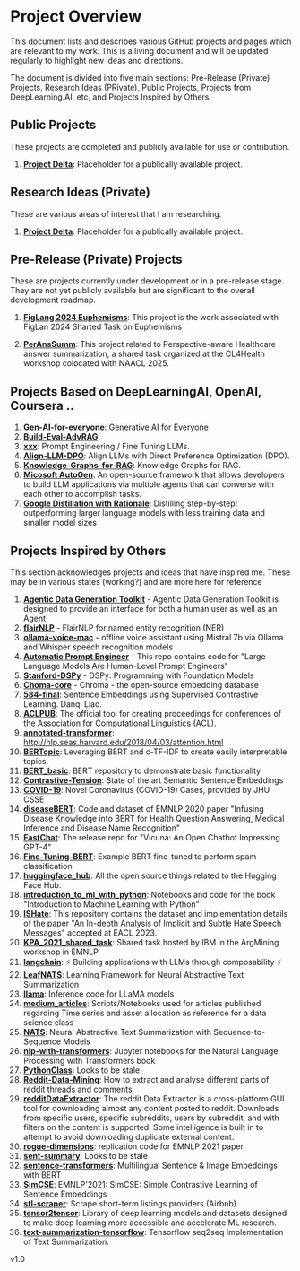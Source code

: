# Project Overview

This document lists and describes various GitHub projects and pages which are relevant to my work. This is a living document and will be updated regularly to highlight new ideas and directions.

The document is divided into five main sections: Pre-Release (Private) Projects, Research Ideas (PRivate), Public Projects, Projects from DeepLearning.AI, etc, and Projects Inspired by Others.

## Public Projects

These projects are completed and publicly available for use or contribution.

1. **[Project Delta](https://github.com/BoilerToad/projectTBD)**: Placeholder for a publically available project.

## Research Ideas (Private)

These are various areas of interest that I am researching. 

1. **[Project Delta](https://github.com/BoilerToad/projectTBD)**: Placeholder for a publically available project.

## Pre-Release (Private) Projects

These are projects currently under development or in a pre-release stage. They are not yet publicly available but are significant to the overall development roadmap.

1. **[FigLang 2024 Euphemisms](https://github.com/BoilerToad/FigLang-2024-Euphemism)**: This project is the work associated with FigLan 2024 Sharted Task on Euphemisms

2. **[PerAnsSumm](https://github.com/BoilerToad/PerAnsSumm)**: This project related to Perspective-aware Healthcare answer summarization, a shared task organized at the CL4Health workshop colocated with NAACL 2025.

## Projects Based on DeepLearningAI, OpenAI, Coursera ..

1. **[Gen-AI-for-everyone](https://github.com/BoilerToad/Gen-AI-for-everyone)**: Generative AI for Everyone
3. **[Build-Eval-AdvRAG](https://github.com/BoilerToad/Build-Eval-AdvRAG)**
4. **[xxx](https://github.com/BoilerToad/xxx)**: Prompt Engineering / Fine Tuning LLMs.
5. **[Align-LLM-DPO](https://github.com/BoilerToad/Align-LLM-DPO)**: Align LLMs with Direct Preference Optimization (DPO).
6. **[Knowledge-Graphs-for-RAG](https://github.com/BoilerToad/Knowledge-Graphs-for-RAG)**: Knowledge Graphs for RAG.
7. **[Micosoft AutoGen](https://github.com/BoilerToad/Microsoft-autogen)**: An open-source framework that allows developers to build LLM applications via multiple agents that can converse with each other to accomplish tasks.
8. **[Google Distillation with Rationale](https://github.com/BoilerToad/distilling-step-by-step)**: Distilling step-by-step! outperforming larger language models with less training data and smaller model sizes

## Projects Inspired by Others

This section acknowledges projects and ideas that have inspired me. These may be in various states (working?) and are more here for reference

1.  **[Agentic Data Generation Toolkit](https://github.com/BoilerToad/adgtk)** - Agentic Data Generation Toolkit is designed to provide an interface for both a human user as well as an Agent
2.  **[flairNLP](https://github.com/BoilerToad/flairNLP)** - FlairNLP for named entity recognition (NER)
3.  **[ollama-voice-mac](https://github.com/BoilerToad/ollama-voice-mac)** - offline voice assistant using Mistral 7b via Ollama and Whisper speech recognition models
4.  **[Automatic Prompt Engineer](https://github.com/BoilerToad/automatic_prompt_engineer)** - This repo contains code for "Large Language Models Are Human-Level Prompt Engineers" 
5.  **[Stanford-DSPy](https://github.com/BoilerToad/Stanford-DSPy)** - DSPy: Programming with Foundation Models
6.  **[Choma-core](https://github.com/BoilerToad/chroma-core)** - Chroma - the open-source embedding database
7.  **[584-final](https://github.com/BoilerToad/584-final)**: Sentence Embeddings using Supervised Contrastive Learning. Danqi Liao.
8.  **[ACLPUB](https://github.com/BoilerToad/ACLPUB)**: The official tool for creating proceedings for conferences of the Association for Computational Linguistics (ACL).
9.  **[annotated-transformer](https://github.com/BoilerToad/annotated-transformer)**: http://nlp.seas.harvard.edu/2018/04/03/attention.html
10.  **[BERTopic](https://github.com/BoilerToad/BERTopic)**: Leveraging BERT and c-TF-IDF to create easily interpretable topics. 
11.  **[BERT_basic](https://github.com/BoilerToad/BERT_basic)**: BERT repository to demonstrate basic functionality
12.  **[Contrastive-Tension](https://github.com/BoilerToad/Contrastive-Tension)**: State of the art Semantic Sentence Embeddings
13.  **[COVID-19](https://github.com/BoilerToad/COVID-19)**: Novel Coronavirus (COVID-19) Cases, provided by JHU CSSE
14.  **[diseaseBERT](https://github.com/BoilerToad/diseaseBERT)**: Code and dataset of EMNLP 2020 paper "Infusing Disease Knowledge into BERT for Health Question Answering, Medical Inference and Disease Name Recognition"
15.  **[FastChat](https://github.com/BoilerToad/FastChat)**: The release repo for "Vicuna: An Open Chatbot Impressing GPT-4"
16. **[Fine-Tuning-BERT](https://github.com/BoilerToad/Fine-Tuning-BERT)**: Example BERT fine-tuned to perform spam classification
17. **[huggingface_hub](https://github.com/BoilerToad/huggingface_hub)**: All the open source things related to the Hugging Face Hub.
18. **[introduction_to_ml_with_python](https://github.com/BoilerToad/introduction_to_ml_with_python)**: Notebooks and code for the book "Introduction to Machine Learning with Python"
19. **[ISHate](https://github.com/BoilerToad/ISHate)**: This repository contains the dataset and implementation details of the paper "An In-depth Analysis of Implicit and Subtle Hate Speech Messages" accepted at EACL 2023.
20. **[KPA_2021_shared_task](https://github.com/BoilerToad/KPA_2021_shared_task)**: Shared task hosted by IBM in the ArgMining workshop in EMNLP
21. **[langchain](https://github.com/BoilerToad/langchain)**: ⚡ Building applications with LLMs through composability ⚡
22. **[LeafNATS](https://github.com/BoilerToad/LeafNATS)**: Learning Framework for Neural Abstractive Text Summarization
23. **[llama](https://github.com/BoilerToad/llama)**: Inference code for LLaMA models
24. **[medium_articles](https://github.com/BoilerToad/medium_articles)**: Scripts/Notebooks used for articles published regarding Time series and asset allocation as reference for a data science class
25. **[NATS](https://github.com/BoilerToad/NATS)**: Neural Abstractive Text Summarization with Sequence-to-Sequence Models
26. **[nlp-with-transformers](https://github.com/BoilerToad/nlp-with-transformers)**: Jupyter notebooks for the Natural Language Processing with Transformers book
27. **[PythonClass](https://github.com/BoilerToad/PythonClass)**: Looks to be stale
28. **[Reddit-Data-Mining](https://github.com/BoilerToad/Reddit-Data-Mining)**: How to extract and analyse different parts of reddit threads and comments
29. **[redditDataExtractor](https://github.com/BoilerToad/redditDataExtractor)**: The reddit Data Extractor is a cross-platform GUI tool for downloading almost any content posted to reddit. Downloads from specific users, specific subreddits, users by subreddit, and with filters on the content is supported. Some intelligence is built in to attempt to avoid downloading duplicate external content.
30. **[rogue-dimensions](https://github.com/BoilerToad/rogue-dimensions)**: replication code for EMNLP 2021 paper
31. **[sent-summary](https://github.com/BoilerToad/sent-summary)**: Looks to be stale
32. **[sentence-transformers](https://github.com/BoilerToad/sentence-transformers)**: Multilingual Sentence & Image Embeddings with BERT
33. **[SimCSE](https://github.com/BoilerToad/SimCSE)**: EMNLP'2021: SimCSE: Simple Contrastive Learning of Sentence Embeddings
34. **[stl-scraper](https://github.com/BoilerToad/stl-scraper)**: Scrape short-term listings providers (Airbnb)
35. **[tensor2tensor](https://github.com/BoilerToad/tensor2tensor)**: Library of deep learning models and datasets designed to make deep learning more accessible and accelerate ML research.
36. **[text-summarization-tensorflow](https://github.com/BoilerToad/text-summarization-tensorflow)**: Tensorflow seq2seq Implementation of Text Summarization.

v1.0
